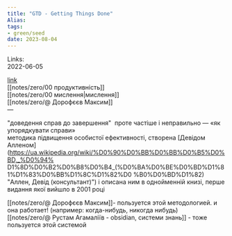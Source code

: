 ```yaml
---
title: "GTD - Getting Things Done"
Alias: 
tags:
- green/seed
date: 2023-08-04
---
```

Links:  
2022-06-05  

[link](https://ru.wikipedia.org/wiki/Getting_Things_Done  )  
[[notes/zero/00 продуктивність]]  
[[notes/zero/00 мислення|мислення]]  
[[notes/zero/@ Дорофєєв Максим]]  
—  

"доведення справ до завершення"  проте частіше і неправильно — «як упорядкувати справи»  
методика підвищення особистої ефективності, створена [Девідом Алленом](https://ua.wikipedia.org/wiki/%D0%90%D0%BB%D0%BB%D0%B5%D0%BD,_%D0%94% D1%8D%D0%B2%D0%B8%D0%B4_(%D0%BA%D0%BE%D0%BD%D1%81%D1%83%D0%BB%D1%8C%D1%82%D0 %B0%D0%BD%D1%82) "Аллен, Девід (консультант)") і описана ним в однойменній книзі, перше видання якої вийшло в 2001 році

[[notes/zero/@ Дорофєєв Максим]]- пользуется этой методологией. и она работает! (например: когда-нибудь, никогда нибудь)  
[[notes/zero/@ Рустам Агамаліїв - obsidian, системи знань]] - тоже пользуется этой системой